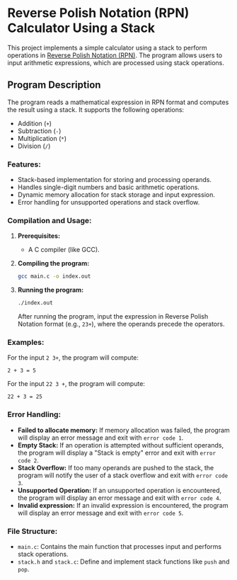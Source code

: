 # Reverse Polish Notation (RPN) Calculator Using a Stack

This project implements a simple calculator using a stack to perform operations in [Reverse Polish Notation (RPN)](https://en.wikipedia.org/wiki/Reverse_Polish_notation). The program allows users to input arithmetic expressions, which are processed using stack operations.

## Program Description

The program reads a mathematical expression in RPN format and computes the result using a stack. It supports the following operations:
- Addition (`+`)
- Subtraction (`-`)
- Multiplication (`*`)
- Division (`/`)

### Features:
- Stack-based implementation for storing and processing operands.
- Handles single-digit numbers and basic arithmetic operations.
- Dynamic memory allocation for stack storage and input expression.
- Error handling for unsupported operations and stack overflow.

### Compilation and Usage:
1. **Prerequisites:**
   - A C compiler (like GCC).
   
2. **Compiling the program:**
   ```bash
   gcc main.c -o index.out
   ```

3. **Running the program:**
   ```bash
   ./index.out
   ```
   After running the program, input the expression in Reverse Polish Notation format (e.g., `23+`), where the operands precede the operators.

### Examples:
For the input `2 3+`, the program will compute:
```
2 + 3 = 5
```

For the input `22 3 +`, the program will compute:
```
22 + 3 = 25
```

### Error Handling:
- **Failed to allocate memory:** If memory allocation was failed, the program will display an error message and exit with `error code 1`.
- **Empty Stack:** If an operation is attempted without sufficient operands, the program will display a "Stack is empty" error and exit with `error code 2`.
- **Stack Overflow:** If too many operands are pushed to the stack, the program will notify the user of a stack overflow and exit with `error code 3`.
- **Unsupported Operation:** If an unsupported operation is encountered, the program will display an error message and exit with `error code 4`.
- **Invalid expression:** If an invalid expression is encountered, the program will display an error message and exit with `error code 5`.


### File Structure:
- `main.c`: Contains the main function that processes input and performs stack operations.
- `stack.h` and `stack.c`: Define and implement stack functions like `push` and `pop`.
